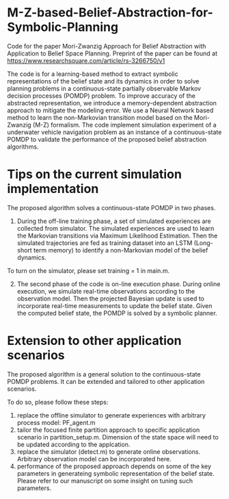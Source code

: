 # M-Z-based-Belief-Abstraction-for-Symbolic-Planning
Code for the paper Mori-Zwanzig Approach for Belief Abstraction with Application to Belief Space Planning.
Preprint of the paper can be found at https://www.researchsquare.com/article/rs-3266750/v1

The code is for a learning-based method to extract symbolic representations of the belief state and its dynamics in order to solve planning problems in a 
continuous-state partially observable Markov decision processes (POMDP) problem. To improve  accuracy of the abstracted representation, we introduce a memory-dependent abstraction approach to mitigate the modeling error. We use a Neural Network based method to learn the non-Markovian transition model based on the Mori-Zwanzig (M-Z) formalism. The code implement simulation experiment of a underwater vehicle navigation problem as an instance of a continuous-state POMDP to validate the performance of the proposed belief abstraction algorithms.

# Tips on the current simulation implementation

The proposed algorithm solves a continuous-state POMDP in two phases. 

1) During the off-line training phase, a set of simulated experiences are collected from simulator. The simulated experiences are used to learn the Markovian transitions via Maximum Likelihood Estimation. Then the simulated trajectories are fed as training dataset into an LSTM (Long-short term memory) to identify a non-Markovian model of the belief dynamics.
  
To turn on the simulator, please set training = 1 in main.m. 

2) The second phase of the code is on-line execution phase. During online execution, we simulate real-time observations according to the observation model. Then the projected Bayesian update is used to incorporate real-time measurements to update the belief state. Given the computed belief state, the POMDP is solved by a symbolic planner.
 
# Extension to other application scenarios

The proposed algorithm is a general solution to the continuous-state POMDP problems. It can be extended and tailored to other application scenarios. 

To do so, please follow these steps:
1) replace the offline simulator to generate experiences with arbitrary process model: PF_agent.m
2) tailor the focused finite partition approach to specific application scenario in partition_setup.m. Dimension of the state space will need to be updated according to the applcation.
3) replace the simulator (detect.m) to generate online observations. Arbitrary observation model can be incorporated here.
4) performance of the proposed approach depends on some of the key parameters in generateing symbolic representation of the belief state. Please refer to our manuscript on some insight on tuning such parameters. 
